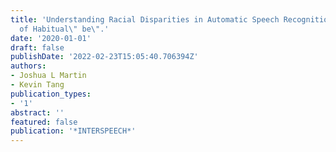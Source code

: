 ```yaml
---
title: 'Understanding Racial Disparities in Automatic Speech Recognition: The Case
  of Habitual\" be\".'
date: '2020-01-01'
draft: false
publishDate: '2022-02-23T15:05:40.706394Z'
authors:
- Joshua L Martin
- Kevin Tang
publication_types:
- '1'
abstract: ''
featured: false
publication: '*INTERSPEECH*'
---
```


